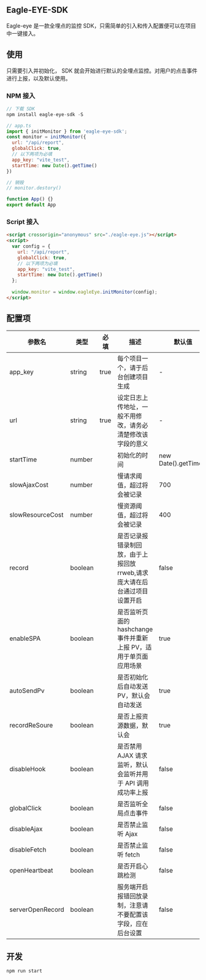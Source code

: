 ## Eagle-EYE-SDK

Eagle-eye 是一款全埋点的监控 SDK，只需简单的引入和传入配置便可以在项目中一键接入。

## 使用

只需要引入并初始化， SDK 就会开始进行默认的全埋点监控。对用户的点击事件进行上报，以及默认使用。
### NPM 接入

```js
// 下载 SDK
npm install eagle-eye-sdk -S

// app.ts
import { initMonitor } from 'eagle-eye-sdk';
const monitor = initMonitor({
  url: "/api/report",
  globalClick: true,
  // 以下两项为必填
  app_key: "vite_test",
  startTime: new Date().getTime()
})

// 销毁
// monitor.destory()

function App() {}
export default App
```

### Script 接入


```html
<script crossorigin="anonymous" src="./eagle-eye.js"></script>
<script>
  var config = {
    url: "/api/report",
    globalClick: true,
    // 以下两项为必填
    app_key: "vite_test",
    startTime: new Date().getTime()
  };
  
  window.monitor = window.eagleEye.initMonitor(config);
</script>
```

## 配置项

| 参数名 | 类型 | 必填 | 描述 | 默认值 | 备注 |
| ------  | ---- | ---- | ---- | ------ | ---- |
|  app_key          |  string    | true |  每个项目一个，请于后台创建项目生成                                       |  -                    |    |
|  url              |  string    | true |  设定日志上传地址，一般不用修改，请务必清楚修改该字段的意义                   |  -                    |    |
|  startTime        |  number    |      |  初始化的时间                                                          | new Date().getTime() |    |
|  slowAjaxCost     |  number    |      |  慢请求阈值，超过将会被记录                                              |  700                  |    |
|  slowResourceCost |  number    |      |  慢资源阈值，超过将会被记录                                              |  400                  |    |
|  record           |  boolean   |      |  是否记录报错录制回放，由于上报回放 rrweb,请求庞大请在后台通过项目设置开启      |  false                |    |
|  enableSPA        |  boolean   |      |  是否监听页面的 hashchange 事件并重新上报 PV，适用于单页面应用场景           |  true                 |    |
|  autoSendPv       |  boolean   |      |  是否初始化后自动发送 PV，默认会自动发送                                   |  true                 |    |
|  recordReSoure     |  boolean   |      |  是否上报资源数据，默认会                                                |  true                 |    |
|  disableHook      |  boolean   |      |  是否禁用 AJAX 请求监听，默认会监听并用于 API 调用成功率上报                 |  false                |    |
|  globalClick      |  boolean   |      |  是否监听全局点击事件                                                   |  false                 |    |
|  disableAjax      |  boolean   |      |  是否禁止监听 Ajax                                                     |  false                 |    |
|  disableFetch     |  boolean   |      |  是否禁止监听 fetch                                                    |  false                 |    |
|  openHeartbeat    |  boolean   |      |  是否开启心跳检测                                                       |  false                 |    |
|  serverOpenRecord |  boolean   |      |  服务端开启报错回放录制，注意请不要配置该字段，应在后台设置                    |  false                 |    |



## 开发

```
npm run start
```
